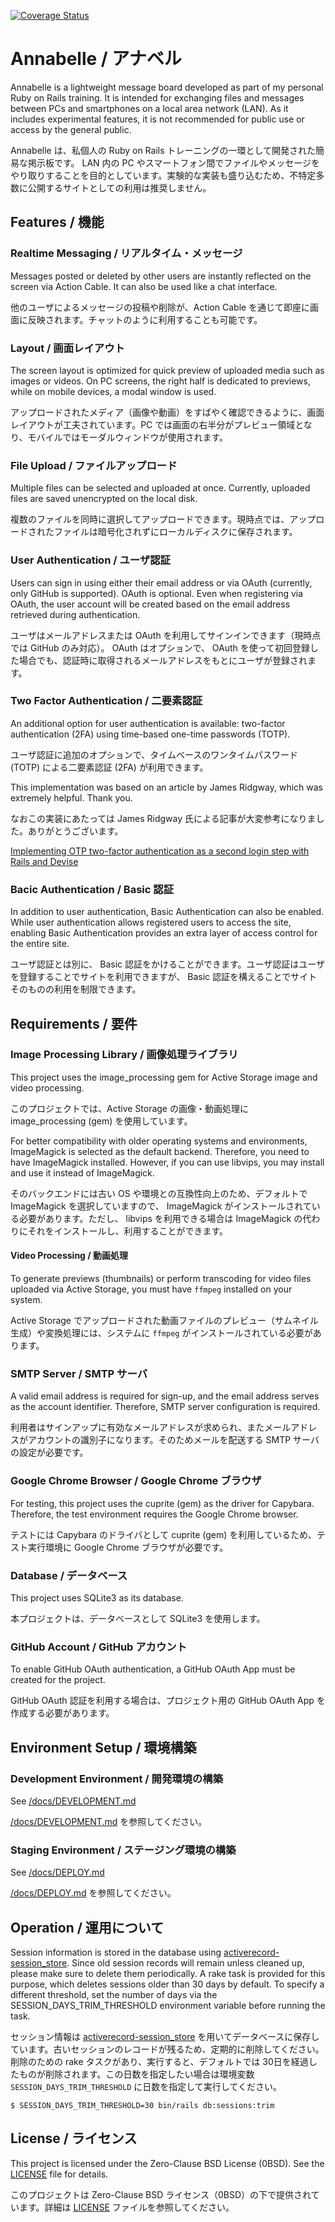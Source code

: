 [![Coverage Status](https://coveralls.io/repos/github/hiroaki/Annabelle/badge.svg?branch=develop)](https://coveralls.io/github/hiroaki/Annabelle?branch=develop)

# Annabelle / アナベル

Annabelle is a lightweight message board developed as part of my personal Ruby on Rails training. It is intended for exchanging files and messages between PCs and smartphones on a local area network (LAN). As it includes experimental features, it is not recommended for public use or access by the general public.

Annabelle は、私個人の Ruby on Rails トレーニングの一環として開発された簡易な掲示板です。 LAN 内の PC やスマートフォン間でファイルやメッセージをやり取りすることを目的としています。実験的な実装も盛り込むため、不特定多数に公開するサイトとしての利用は推奨しません。

## Features / 機能

### Realtime Messaging / リアルタイム・メッセージ

Messages posted or deleted by other users are instantly reflected on the screen via Action Cable. It can also be used like a chat interface.

他のユーザによるメッセージの投稿や削除が、Action Cable を通じて即座に画面に反映されます。チャットのように利用することも可能です。

### Layout / 画面レイアウト

The screen layout is optimized for quick preview of uploaded media such as images or videos. On PC screens, the right half is dedicated to previews, while on mobile devices, a modal window is used.

アップロードされたメディア（画像や動画）をすばやく確認できるように、画面レイアウトが工夫されています。PC では画面の右半分がプレビュー領域となり、モバイルではモーダルウィンドウが使用されます。

### File Upload / ファイルアップロード

Multiple files can be selected and uploaded at once. Currently, uploaded files are saved unencrypted on the local disk.

複数のファイルを同時に選択してアップロードできます。現時点では、アップロードされたファイルは暗号化されずにローカルディスクに保存されます。

### User Authentication / ユーザ認証

Users can sign in using either their email address or via OAuth (currently, only GitHub is supported). OAuth is optional. Even when registering via OAuth, the user account will be created based on the email address retrieved during authentication.

ユーザはメールアドレスまたは OAuth を利用してサインインできます（現時点では GitHub のみ対応）。 OAuth はオプションで、 OAuth を使って初回登録した場合でも、認証時に取得されるメールアドレスをもとにユーザが登録されます。

### Two Factor Authentication / 二要素認証

An additional option for user authentication is available: two-factor authentication (2FA) using time-based one-time passwords (TOTP).

ユーザ認証に追加のオプションで、タイムベースのワンタイムパスワード (TOTP) による二要素認証 (2FA) が利用できます。

This implementation was based on an article by James Ridgway, which was extremely helpful. Thank you.

なおこの実装にあたっては James Ridgway 氏による記事が大変参考になりました。ありがとうございます。

[Implementing OTP two-factor authentication as a second login step with Rails and Devise](https://www.jamesridgway.co.uk/implementing-a-two-step-otp-u2f-login-workflow-with-rails-and-devise/)

### Bacic Authentication / Basic 認証

In addition to user authentication, Basic Authentication can also be enabled. While user authentication allows registered users to access the site, enabling Basic Authentication provides an extra layer of access control for the entire site.

ユーザ認証とは別に、 Basic 認証をかけることができます。ユーザ認証はユーザを登録することでサイトを利用できますが、 Basic 認証を構えることでサイトそのものの利用を制限できます。

## Requirements / 要件

### Image Processing Library / 画像処理ライブラリ

This project uses the image_processing gem for Active Storage image and video processing.

このプロジェクトでは、Active Storage の画像・動画処理に image_processing (gem) を使用しています。

For better compatibility with older operating systems and environments, ImageMagick is selected as the default backend. Therefore, you need to have ImageMagick installed. However, if you can use libvips, you may install and use it instead of ImageMagick.

そのバックエンドには古い OS や環境との互換性向上のため、デフォルトで ImageMagick を選択していますので、 ImageMagick がインストールされている必要があります。ただし、 libvips を利用できる場合は ImageMagick の代わりにそれをインストールし、利用することができます。

#### Video Processing / 動画処理

To generate previews (thumbnails) or perform transcoding for video files uploaded via Active Storage, you must have `ffmpeg` installed on your system.

Active Storage でアップロードされた動画ファイルのプレビュー（サムネイル生成）や変換処理には、システムに `ffmpeg` がインストールされている必要があります。

### SMTP Server / SMTP サーバ

A valid email address is required for sign-up, and the email address serves as the account identifier. Therefore, SMTP server configuration is required.

利用者はサインアップに有効なメールアドレスが求められ、またメールアドレスがアカウントの識別子になります。そのためメールを配送する SMTP サーバの設定が必要です。

### Google Chrome Browser / Google Chrome ブラウザ

For testing, this project uses the cuprite (gem) as the driver for Capybara. Therefore, the test environment requires the Google Chrome browser.

テストには Capybara のドライバとして cuprite (gem) を利用しているため、テスト実行環境に Google Chrome ブラウザが必要です。

### Database / データベース

This project uses SQLite3 as its database.

本プロジェクトは、データベースとして SQLite3 を使用します。

### GitHub Account / GitHub アカウント

To enable GitHub OAuth authentication, a GitHub OAuth App must be created for the project.

GitHub OAuth 認証を利用する場合は、プロジェクト用の GitHub OAuth App を作成する必要があります。

## Environment Setup / 環境構築

### Development Environment / 開発環境の構築

See [/docs/DEVELOPMENT.md](/docs/DEVELOPMENT.md)

[/docs/DEVELOPMENT.md](/docs/DEVELOPMENT.md) を参照してください。

### Staging Environment / ステージング環境の構築

See [/docs/DEPLOY.md](/docs/DEPLOY.md)

[/docs/DEPLOY.md](/docs/DEPLOY.md) を参照してください。

## Operation / 運用について

Session information is stored in the database using [activerecord-session_store](https://github.com/rails/activerecord-session_store). Since old session records will remain unless cleaned up, please make sure to delete them periodically. A rake task is provided for this purpose, which deletes sessions older than 30 days by default. To specify a different threshold, set the number of days via the SESSION_DAYS_TRIM_THRESHOLD environment variable before running the task.

セッション情報は [activerecord-session_store](https://github.com/rails/activerecord-session_store) を用いてデータベースに保存しています。古いセッションのレコードが残るため、定期的に削除してください。削除のための rake タスクがあり、実行すると、デフォルトでは 30日を経過したものが削除されます。この日数を指定したい場合は環境変数 `SESSION_DAYS_TRIM_THRESHOLD` に日数を指定して実行してください。

```
$ SESSION_DAYS_TRIM_THRESHOLD=30 bin/rails db:sessions:trim
```

## License / ライセンス

This project is licensed under the Zero-Clause BSD License (0BSD). See the [LICENSE](LICENSE) file for details.

このプロジェクトは Zero-Clause BSD ライセンス（0BSD）の下で提供されています。詳細は [LICENSE](LICENSE) ファイルを参照してください。
